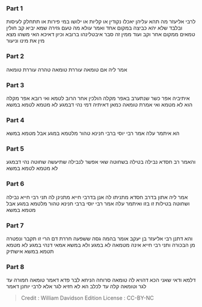 
### Part 1
לרבי אליעזר מה תהא עליהן יאכלו נקודין או קליות או ילושו במי פירות או תתחלק לעיסות ובלבד שלא יהא כביצה במקום אחד ואמר עולא מה טעם גזירה שמא יביא קב חולין טמאים ממקום אחר וקב ועוד ממין זה סבר איבטלינהו ברובא וכיון דאיכא האי משהו מצא מין את מינו וניעור

### Part 2
אמר ליה אם טומאה עוררת טומאה טהרה עוררת טומאה 

### Part 3
איתיביה אפר כשר שנתערב באפר מקלה הולכין אחר הרוב לטמא ואי רובא אפר מקלה הוא לא מטמא ואי אמרת טומאה כמאן דאיתיה דמי נהי דבמגע לא מטמא לטמא במשא

### Part 4
הא איתמר עלה אמר רבי יוסי ברבי חנינא טהור מלטמא במגע אבל מטמא במשא 

### Part 5
והאמר רב חסדא נבילה בטילה בשחוטה שאי אפשר לנבילה שתיעשה שחוטה נהי דבמגע לא מטמא לטמא במשא

### Part 6
אמר ליה אתון בדרב חסדא מתניתו לה אנן בדרבי חייא מתנינן לה תני רבי חייא נבילה ושחוטה בטילות זו בזו ואיתמר עלה אמר רבי יוסי ברבי חנינא טהור מלטמא במגע אבל מטמא במשא

### Part 7
והא דתנן רבי אליעזר בן יעקב אומר בהמה גסה ששפעה חררת דם הרי זו תקבר ונפטרה מן הבכורה ותני רבי חייא אינה מטמאה לא במגע ולא במשא אמאי דנהי במגע לא מטמא תטמא במשא אישתיק

### Part 8
דלמא ודאי שאני הכא דהויא לה טומאה סרוחה הניחא לבר פדא דאמר טומאה חמורה עד לגר וטומאה קלה עד לכלב הא לא חזיא לגר אלא לרבי יוחנן דאמר

>Credit : William Davidson Edition
>License : CC-BY-NC